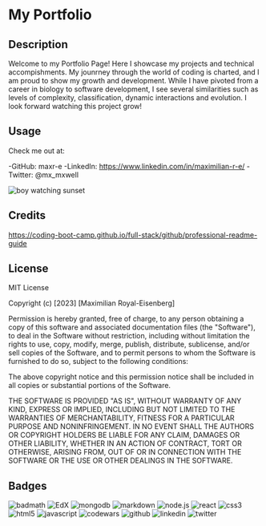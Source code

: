 # My Portfolio

## Description

Welcome to my Portfolio Page! Here I showcase my projects and technical accompishments. My jounrney through the world of coding is charted, and I am proud to show my growth and development.
While I have pivoted from a career in biology to software development, I see several similarities such as levels of  complexity, classification, dynamic interactions and evolution. I look forward watching this project grow!

## Usage

Check me out at:

-GitHub: maxr-e
-LinkedIn: https://www.linkedin.com/in/maximilian-r-e/
-Twitter: @mx_mxwell

![boy watching sunset](assets\images\boy-in-grass.JPG)

## Credits

https://coding-boot-camp.github.io/full-stack/github/professional-readme-guide

## License

MIT License

Copyright (c) [2023] [Maximilian Royal-Eisenberg]

Permission is hereby granted, free of charge, to any person obtaining a copy
of this software and associated documentation files (the "Software"), to deal
in the Software without restriction, including without limitation the rights
to use, copy, modify, merge, publish, distribute, sublicense, and/or sell
copies of the Software, and to permit persons to whom the Software is
furnished to do so, subject to the following conditions:

The above copyright notice and this permission notice shall be included in all
copies or substantial portions of the Software.

THE SOFTWARE IS PROVIDED "AS IS", WITHOUT WARRANTY OF ANY KIND, EXPRESS OR
IMPLIED, INCLUDING BUT NOT LIMITED TO THE WARRANTIES OF MERCHANTABILITY,
FITNESS FOR A PARTICULAR PURPOSE AND NONINFRINGEMENT. IN NO EVENT SHALL THE
AUTHORS OR COPYRIGHT HOLDERS BE LIABLE FOR ANY CLAIM, DAMAGES OR OTHER
LIABILITY, WHETHER IN AN ACTION OF CONTRACT, TORT OR OTHERWISE, ARISING FROM,
OUT OF OR IN CONNECTION WITH THE SOFTWARE OR THE USE OR OTHER DEALINGS IN THE
SOFTWARE.

## Badges

![badmath](https://img.shields.io/github/languages/top/lernantino/badmath)
![EdX](https://img.shields.io/badge/Edx-193A3E?style=for-the-badge&logo=edx&logoColor=white
)
![mongodb](https://img.shields.io/badge/MongoDB-4EA94B?style=for-the-badge&logo=mongodb&logoColor=white)
![markdown](https://img.shields.io/badge/Markdown-000000?style=for-the-badge&logo=markdown&logoColor=white)
![node.js](https://img.shields.io/badge/Node.js-339933?style=for-the-badge&logo=nodedotjs&logoColor=white)
![react](https://img.shields.io/badge/React-20232A?style=for-the-badge&logo=react&logoColor=61DAFB)
![css3](https://img.shields.io/badge/CSS3-1572B6?style=for-the-badge&logo=css3&logoColor=white)
![html5](https://img.shields.io/badge/HTML5-E34F26?style=for-the-badge&logo=html5&logoColor=white)
![javascript](https://img.shields.io/badge/JavaScript-323330?style=for-the-badge&logo=javascript&logoColor=F7DF1E)
![codewars](https://img.shields.io/badge/Codewars-B1361E?style=for-the-badge&logo=Codewars&logoColor=white)
![github](https://img.shields.io/badge/GitHub-100000?style=for-the-badge&logo=github&logoColor=white)
![linkedin](https://img.shields.io/badge/LinkedIn-0077B5?style=for-the-badge&logo=linkedin&logoColor=white)
![twitter](https://img.shields.io/badge/Twitter-1DA1F2?style=for-the-badge&logo=twitter&logoColor=white)
